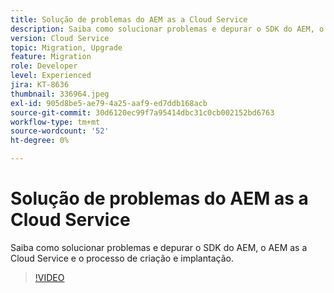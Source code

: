 ```yaml
---
title: Solução de problemas do AEM as a Cloud Service
description: Saiba como solucionar problemas e depurar o SDK do AEM, o AEM as a Cloud Service e o processo de criação e implantação.
version: Cloud Service
topic: Migration, Upgrade
feature: Migration
role: Developer
level: Experienced
jira: KT-8636
thumbnail: 336964.jpeg
exl-id: 905d8be5-ae79-4a25-aaf9-ed7ddb168acb
source-git-commit: 30d6120ec99f7a95414dbc31c0cb002152bd6763
workflow-type: tm+mt
source-wordcount: '52'
ht-degree: 0%

---
```


# Solução de problemas do AEM as a Cloud Service

Saiba como solucionar problemas e depurar o SDK do AEM, o AEM as a Cloud Service e o processo de criação e implantação.

>[!VIDEO](https://video.tv.adobe.com/v/336964?quality=12&learn=on)
